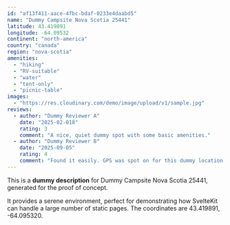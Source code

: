 ```yaml
---
id: "af13f411-aace-4fbc-bdaf-0233e4daabd5"
name: "Dummy Campsite Nova Scotia 25441"
latitude: 43.419891
longitude: -64.09532
continent: "north-america"
country: "canada"
region: "nova-scotia"
amenities:
  - "hiking"
  - "RV-suitable"
  - "water"
  - "tent-only"
  - "picnic-table"
images:
  - "https://res.cloudinary.com/demo/image/upload/v1/sample.jpg"
reviews:
  - author: "Dummy Reviewer A"
    date: "2025-02-018"
    rating: 3
    comment: "A nice, quiet dummy spot with some basic amenities."
  - author: "Dummy Reviewer B"
    date: "2025-09-05"
    rating: 4
    comment: "Found it easily. GPS was spot on for this dummy location."
---
```


This is a **dummy description** for Dummy Campsite Nova Scotia 25441, generated for the proof of concept.

It provides a serene environment, perfect for demonstrating how SvelteKit can handle a large number of static pages. The coordinates are 43.419891, -64.095320.

